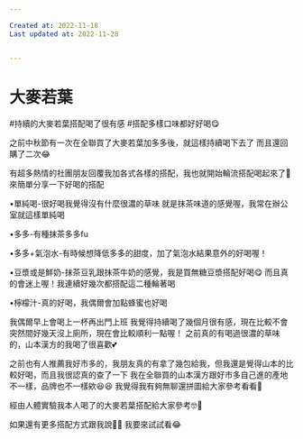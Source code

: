 ```yaml
---

Created at: 2022-11-18
Last updated at: 2022-11-28


---
```


# 大麥若葉


#持續的大麥若葉搭配喝了很有感
#搭配多樣口味都好好喝😋

之前中秋節有一次在全聯買了大麥若葉加多多後，就這樣持續喝下去了
而且還回購了二次😂

有超多熱情的社團朋友回覆我加各式各樣的搭配，我也就開始輪流搭配喝起來了🍵
來簡單分享一下好喝的搭配

•單純喝-很好喝我覺得沒有什麼很濃的草味
就是抹茶味道的感覺喔，我常在辦公室就這樣單純喝

•多多-有種抹茶多多fu

•多多+氣泡水-有時候想降低多多的甜度，加了氣泡水結果意外的好喝喔！

•豆漿或是鮮奶-抹茶豆乳跟抹茶牛奶的感覺，我是買無糖豆漿搭配好喝😋
而且真的會迷上喔！我連續好幾次都搭配這二種輪著喝

•檸檬汁-真的好喝，我偶爾會加點蜂蜜也好喝

我偶爾早上會喝上一杯再出門上班
我覺得持續喝了幾個月很有感，現在比較不會突然間好幾天沒上廁所，現在會比較順利一點喔！
之前真的有喝過很濃的草味的，山本漢方的我喝了很喜歡💕

之前也有人推薦我好市多的，我朋友真的有拿了幾包給我，但我還是覺得山本的比較好喝，而且我很認真的查了一下
我在全聯買的山本漢方跟好市多自己進的產地不一樣，品牌也不一樣欸😆😆
我覺得我有夠無聊還拼圖給大家參考看看🤣

經由人體實驗我本人喝了的大麥若葉搭配給大家參考🤓🍵

如果還有更多搭配方式跟我說🙌🏻
我要來試試看😂

